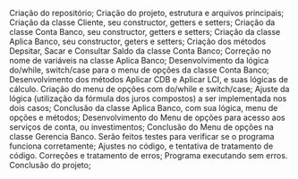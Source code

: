 Criação do repositório;
Criação do projeto, estrutura e arquivos principais;
Criação da classe Cliente, seu constructor, getters e setters;
Criação da classe Conta Banco, seu constructor, getters e setters;
Criação da classe Aplica Banco, seu constructor, geters e setters;
Criação dos métodos Depsitar, Sacar e Consultar Saldo da classe Conta Banco;
Correção no nome de variáveis na classe Aplica Banco;
Desenvolvimento da lógica do/while, switch/case para o menu de opçôes da classe Conta Banco;
Desenvolvimento dos métodos Aplicar CDB e Aplicar LCI, e suas lógicas de cálculo. Criação do menu de opções com do/while e switch/case;
Ajuste da lógica (utilização da fórmula dos juros compostos) a ser implementada nos dois casos;
Conclusão da classe Aplica Banco, com sua lógica, menu de opções e métodos;
Desenvolvimento do Menu de opções para acesso aos serviços de conta, ou investimentos;
Conclusão do Menu de opções na classe Gerencia Banco. Serão feitos testes para verificar se o programa funciona corretamente;
Ajustes no código, e tentativa de tratamento de código.
Correções e tratamento de erros;
Programa executando sem erros. Conclusão do projeto;